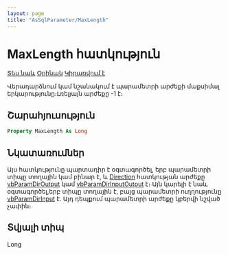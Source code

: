 ```yaml
---
layout: page
title: "AsSqlParameter/MaxLength"
---
```



# MaxLength հատկություն

[Տես նաև](../AsSqlParameter.md) [Օրինակ](../../Examples/AsSqlCommand.md)  [Կիրառվում է](../AsSqlParameter.md) 

Վերադարձնում կամ նշանակում է պարամետրի արժեքի մաքսիմալ երկարությունը։Լռելյայն արժեքը -1 է։

## Շարահյուսություն

``` vb
Property MaxLength As Long
```


## Նկատառումներ
Այս հատկությունը պարտադիր է օգտագործել, երբ պարամետրի տիպը տողային կամ բինար է, և [Direction](Direction.md) հատկության արժեքը [vbParamDirOutput](../../Constants/SqlParameterDirection.md) կամ [vbParamDirInputOutput](../../Constants/SqlParameterDirection.md) է։
Այն կարելի է նաև օգտագործել,երբ տիպը տողային է, բայց պարամետրի ուղղությունը [vbParamDirInput](../../Constants/SqlParameterDirection.md) է․ Այդ դեպքում պարամետրի արժեքը կբերվի նշված չափին։

## Տվյալի տիպ
Long


